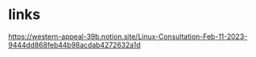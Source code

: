 # links

https://western-appeal-39b.notion.site/Linux-Consultation-Feb-11-2023-9444dd868feb44b98acdab4272632a1d
